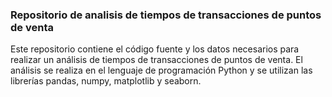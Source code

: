 ### Repositorio de analisis de tiempos de transacciones de puntos de venta
Este repositorio contiene el código fuente y los datos necesarios para realizar un análisis de tiempos de transacciones de puntos de venta. El análisis se realiza en el lenguaje de programación Python y se utilizan las librerías pandas, numpy, matplotlib y seaborn.